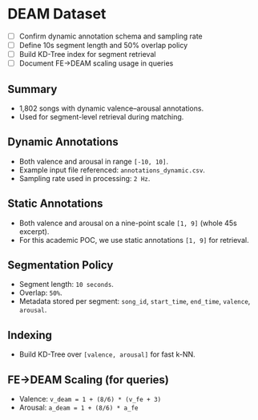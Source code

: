 # DEAM Dataset

- [ ] Confirm dynamic annotation schema and sampling rate
- [ ] Define 10s segment length and 50% overlap policy
- [ ] Build KD-Tree index for segment retrieval
- [ ] Document FE→DEAM scaling usage in queries

## Summary
- 1,802 songs with dynamic valence–arousal annotations.
- Used for segment-level retrieval during matching.

## Dynamic Annotations
- Both valence and arousal in range `[-10, 10]`.
- Example input file referenced: `annotations_dynamic.csv`.
- Sampling rate used in processing: `2 Hz`.

## Static Annotations
- Both valence and arousal on a nine-point scale `[1, 9]` (whole 45s excerpt).
- For this academic POC, we use static annotations `[1, 9]` for retrieval.

## Segmentation Policy
- Segment length: `10 seconds`.
- Overlap: `50%`.
- Metadata stored per segment: `song_id`, `start_time`, `end_time`, `valence`, `arousal`.

## Indexing
- Build KD-Tree over `[valence, arousal]` for fast k-NN.

## FE→DEAM Scaling (for queries)
- Valence: `v_deam = 1 + (8/6) * (v_fe + 3)`
- Arousal: `a_deam = 1 + (8/6) * a_fe`
